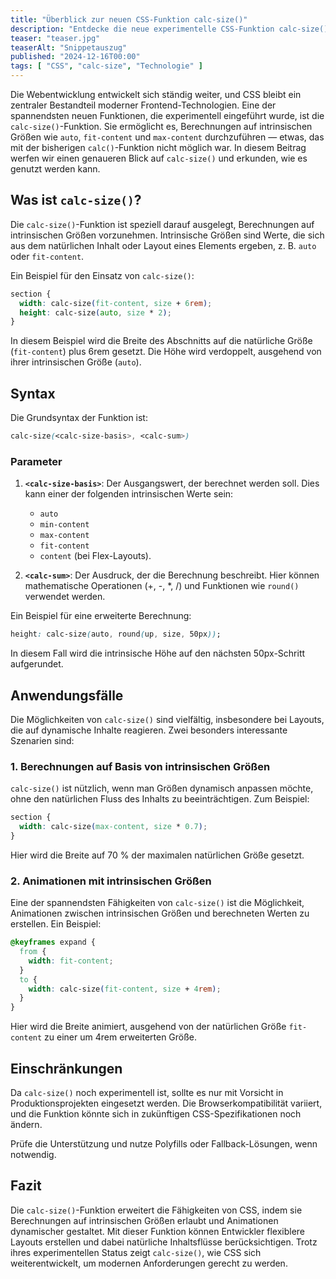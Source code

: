 ```yaml
---
title: "Überblick zur neuen CSS-Funktion calc-size()"
description: "Entdecke die neue experimentelle CSS-Funktion calc-size(), die Berechnungen auf intrinsischen Größen wie auto und fit-content ermöglicht. Erfahre, wie sie flexiblere Layouts und dynamische Animationen unterstützt und welchen Einfluss sie auf moderne Webentwicklung haben könnte."
teaser: "teaser.jpg"
teaserAlt: "Snippetauszug"
published: "2024-12-16T00:00"
tags: [ "CSS", "calc-size", "Technologie" ]
---
```


Die Webentwicklung entwickelt sich ständig weiter, und CSS bleibt ein zentraler Bestandteil moderner Frontend-Technologien. Eine der spannendsten neuen Funktionen, die experimentell eingeführt wurde, ist die `calc-size()`-Funktion. Sie ermöglicht es, Berechnungen auf intrinsischen Größen wie `auto`, `fit-content` und `max-content` durchzuführen — etwas, das mit der bisherigen `calc()`-Funktion nicht möglich war. In diesem Beitrag werfen wir einen genaueren Blick auf `calc-size()` und erkunden, wie es genutzt werden kann.

## Was ist `calc-size()`?
Die `calc-size()`-Funktion ist speziell darauf ausgelegt, Berechnungen auf intrinsischen Größen vorzunehmen. Intrinsische Größen sind Werte, die sich aus dem natürlichen Inhalt oder Layout eines Elements ergeben, z. B. `auto` oder `fit-content`.

Ein Beispiel für den Einsatz von `calc-size()`:

```css
section {
  width: calc-size(fit-content, size + 6rem);
  height: calc-size(auto, size * 2);
}
```

In diesem Beispiel wird die Breite des Abschnitts auf die natürliche Größe (`fit-content`) plus 6rem gesetzt. Die Höhe wird verdoppelt, ausgehend von ihrer intrinsischen Größe (`auto`).

## Syntax
Die Grundsyntax der Funktion ist:

```css
calc-size(<calc-size-basis>, <calc-sum>)
```

### Parameter
1. **`<calc-size-basis>`**: Der Ausgangswert, der berechnet werden soll. Dies kann einer der folgenden intrinsischen Werte sein:
    - `auto`
    - `min-content`
    - `max-content`
    - `fit-content`
    - `content` (bei Flex-Layouts).

2. **`<calc-sum>`**: Der Ausdruck, der die Berechnung beschreibt. Hier können mathematische Operationen (+, -, *, /) und Funktionen wie `round()` verwendet werden.

Ein Beispiel für eine erweiterte Berechnung:

```css
height: calc-size(auto, round(up, size, 50px));
```

In diesem Fall wird die intrinsische Höhe auf den nächsten 50px-Schritt aufgerundet.

## Anwendungsfälle
Die Möglichkeiten von `calc-size()` sind vielfältig, insbesondere bei Layouts, die auf dynamische Inhalte reagieren. Zwei besonders interessante Szenarien sind:

### 1. **Berechnungen auf Basis von intrinsischen Größen**
`calc-size()` ist nützlich, wenn man Größen dynamisch anpassen möchte, ohne den natürlichen Fluss des Inhalts zu beeinträchtigen. Zum Beispiel:

```css
section {
  width: calc-size(max-content, size * 0.7);
}
```

Hier wird die Breite auf 70 % der maximalen natürlichen Größe gesetzt.

### 2. **Animationen mit intrinsischen Größen**
Eine der spannendsten Fähigkeiten von `calc-size()` ist die Möglichkeit, Animationen zwischen intrinsischen Größen und berechneten Werten zu erstellen. Ein Beispiel:

```css
@keyframes expand {
  from {
    width: fit-content;
  }
  to {
    width: calc-size(fit-content, size + 4rem);
  }
}
```

Hier wird die Breite animiert, ausgehend von der natürlichen Größe `fit-content` zu einer um 4rem erweiterten Größe.

## Einschränkungen
Da `calc-size()` noch experimentell ist, sollte es nur mit Vorsicht in Produktionsprojekten eingesetzt werden. Die Browserkompatibilität variiert, und die Funktion könnte sich in zukünftigen CSS-Spezifikationen noch ändern.

Prüfe die Unterstützung und nutze Polyfills oder Fallback-Lösungen, wenn notwendig.

## Fazit
Die `calc-size()`-Funktion erweitert die Fähigkeiten von CSS, indem sie Berechnungen auf intrinsischen Größen erlaubt und Animationen dynamischer gestaltet. Mit dieser Funktion können Entwickler flexiblere Layouts erstellen und dabei natürliche Inhaltsflüsse berücksichtigen. Trotz ihres experimentellen Status zeigt `calc-size()`, wie CSS sich weiterentwickelt, um modernen Anforderungen gerecht zu werden.


